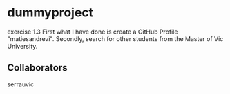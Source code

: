 # dummyproject
exercise 1.3
First what I have done is create a GitHub Profile "matiesandrevi".
Secondly, search for other students from the Master of Vic University.

## Collaborators
serrauvic
